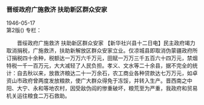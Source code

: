 ### 晋绥政府广施救济  扶助新区群众安家  

1946-05-17  
第2版()
专栏：

　　晋绥政府广施救济
    扶助新区群众安家
    【新华社兴县十二日电】民主政府竭力取消捐税，广施救济，扶助新解放区群众安家立业。仅凉城县即取消伪蒙疆政府所订捐税四十余种，税额达一万万六千万元，田赋一万万三千五百六十四万元，禁烟特税一千一百万元，大大减轻了人民负担。孝义、文水等二十余县，据不完全的统计：自去秋以来，放救济粮达二十一万余石，农工商业各种贷款达七万万元，如卓资山市政府曾两度发放粮款，使广大群众得免于冻馁，并转入生产。晋西南之中阳、大宁、永和等地农村，因受敌伪阎的惨重破坏，粮荒至为严重，我政府和贸易机关运往粮食二万石救助。  
